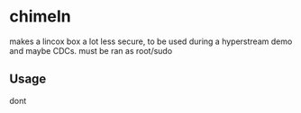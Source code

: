 # chimeIn
makes a lincox box a lot less secure, to be used during a hyperstream demo and maybe CDCs. must be ran as root/sudo
## Usage
dont
